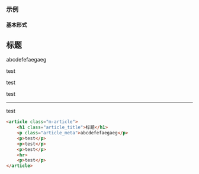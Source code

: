 ### 示例
#### 基本形式

<div class="m-example">
<article class="m-article">
    <h1 class="article_title">标题</h1>
    <p class="article_meta">abcdefefaegaeg</p>
    <p>test</p>
    <p>test</p>
    <p>test</p>
    <hr>
    <p>test</p>
</article>
</div>

```html
<article class="m-article">
    <h1 class="article_title">标题</h1>
    <p class="article_meta">abcdefefaegaeg</p>
    <p>test</p>
    <p>test</p>
    <p>test</p>
    <hr>
    <p>test</p>
</article>
```
